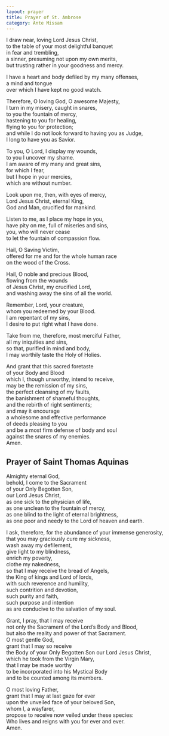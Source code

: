 ```yaml
---
layout: prayer
title: Prayer of St. Ambrose
category: Ante Missam
---
```

I draw near, loving Lord Jesus Christ,  
to the table of your most delightful banquet  
in fear and trembling,  
a sinner, presuming not upon my own merits,  
but trusting rather in your goodness and mercy.  

I have a heart and body defiled by my many offenses,  
a mind and tongue  
over which I have kept no good watch.

Therefore, O loving God, O awesome Majesty,  
I turn in my misery, caught in snares,  
to you the fountain of mercy,  
hastening to you for healing,  
flying to you for protection;  
and while I do not look forward to having you as Judge,  
I long to have you as Savior.

To you, O Lord, I display my wounds,  
to you I uncover my shame.  
I am aware of my many and great sins,  
for which I fear,  
but I hope in your mercies,  
which are without number.

Look upon me, then, with eyes of mercy,  
Lord Jesus Christ, eternal King,  
God and Man, crucified for mankind.

Listen to me, as I place my hope in you,  
have pity on me, full of miseries and sins,  
you, who will never cease  
to let the fountain of compassion flow.

Hail, O Saving Victim,  
offered for me and for the whole human race  
on the wood of the Cross.

Hail, O noble and precious Blood,  
flowing from the wounds  
of Jesus Christ, my crucified Lord,  
and washing away the sins of all the world.

Remember, Lord, your creature,  
whom you redeemed by your Blood.  
I am repentant of my sins,  
I desire to put right what I have done.

Take from me, therefore, most merciful Father,  
all my iniquities and sins,  
so that, purified in mind and body,  
I may worthily taste the Holy of Holies.

And grant that this sacred foretaste  
of your Body and Blood  
which I, though unworthy, intend to receive,  
may be the remission of my sins,  
the perfect cleansing of my faults,  
the banishment of shameful thoughts,  
and the rebirth of right sentiments;  
and may it encourage  
a wholesome and effective performance  
of deeds pleasing to you  
and be a most firm defense of body and soul  
against the snares of my enemies.  
Amen.

## Prayer of Saint Thomas Aquinas

Almighty eternal God,  
behold, I come to the Sacrament  
of your Only Begotten Son,  
our Lord Jesus Christ,  
as one sick to the physician of life,  
as one unclean to the fountain of mercy,  
as one blind to the light of eternal brightness,  
as one poor and needy to the Lord of heaven and earth.

I ask, therefore, for the abundance of your immense generosity,  
that you may graciously cure my sickness,  
wash away my defilement,  
give light to my blindness,  
enrich my poverty,  
clothe my nakedness,  
so that I may receive the bread of Angels,  
the King of kings and Lord of lords,  
with such reverence and humility,  
such contrition and devotion,  
such purity and faith,  
such purpose and intention  
as are conducive to the salvation of my soul.  

Grant, I pray, that I may receive  
not only the Sacrament of the Lord’s Body and Blood,  
but also the reality and power of that Sacrament.  
O most gentle God,  
grant that I may so receive  
the Body of your Only Begotten Son our Lord Jesus Christ,  
which he took from the Virgin Mary,  
that I may be made worthy  
to be incorporated into his Mystical Body  
and to be counted among its members.

O most loving Father,  
grant that I may at last gaze for ever  
upon the unveiled face of your beloved Son,  
whom I, a wayfarer,  
propose to receive now veiled under these species:  
Who lives and reigns with you for ever and ever.  
Amen.